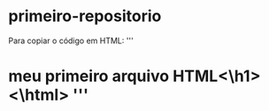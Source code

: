 # primeiro-repositorio

Para copiar o código em HTML:
'''
<html>
 <h1>meu primeiro arquivo HTML<\h1> 
  <\html>
'''

